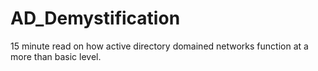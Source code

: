 # AD_Demystification
15 minute read on how active directory domained networks function at a more than basic level. 
